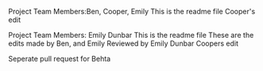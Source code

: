 
Project Team Members:Ben, Cooper, Emily
This is the readme file
Cooper's edit

Project Team Members: Emily Dunbar
This is the readme file 
These are the edits made by Ben, and Emily
Reviewed by Emily Dunbar
Coopers edit

Seperate pull request for Behta
